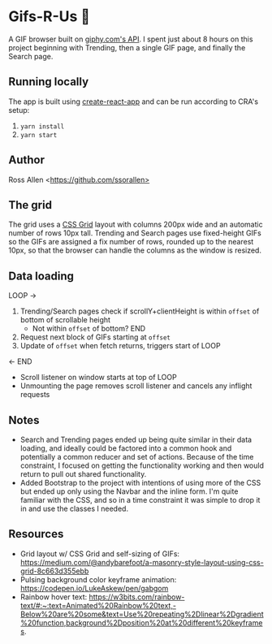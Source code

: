 # Gifs-R-Us 🎉

A GIF browser built on [giphy.com's API][1]. I spent just about 8 hours on this project beginning
with Trending, then a single GIF page, and finally the Search page.

## Running locally

The app is built using [create-react-app][0] and can be run according to CRA's setup:

1. `yarn install`
2. `yarn start`

## Author

Ross Allen \<https://github.com/ssorallen>

## The grid

The grid uses a [CSS Grid][2] layout with columns 200px wide and an automatic number of rows 10px
tall. Trending and Search pages use fixed-height GIFs so the GIFs are assigned a fix number of rows,
rounded up to the nearest 10px, so that the browser can handle the columns as the window is resized.

## Data loading

LOOP ->

1. Trending/Search pages check if scrollY+clientHeight is within `offset` of bottom of
   scrollable height
   - Not within `offset` of bottom? END
2. Request next block of GIFs starting at `offset`
3. Update of `offset` when fetch returns, triggers start of LOOP

<- END

- Scroll listener on window starts at top of LOOP
- Unmounting the page removes scroll listener and cancels any inflight requests

## Notes

- Search and Trending pages ended up being quite similar in their data loading, and ideally could be
  factored into a common hook and potentially a common reducer and set of actions. Because of the
  time constraint, I focused on getting the functionality working and then would return to pull out
  shared functionality.
- Added Bootstrap to the project with intentions of using more of the CSS but ended up only using
  the Navbar and the inline form. I'm quite familiar with the CSS, and so in a time constraint it
  was simple to drop it in and use the classes I needed.

## Resources

- Grid layout w/ CSS Grid and self-sizing of GIFs:
  https://medium.com/@andybarefoot/a-masonry-style-layout-using-css-grid-8c663d355ebb
- Pulsing background color keyframe animation: https://codepen.io/LukeAskew/pen/gabgom
- Rainbow hover text:
  https://w3bits.com/rainbow-text/#:~:text=Animated%20Rainbow%20text,-Below%20are%20some&text=Use%20repeating%2Dlinear%2Dgradient%20function,background%2Dposition%20at%20different%20keyframes.

[0]: https://github.com/facebook/create-react-app
[1]: https://developers.giphy.com/docs/api#quick-start-guide
[2]: https://developer.mozilla.org/en-US/docs/Web/CSS/grid
